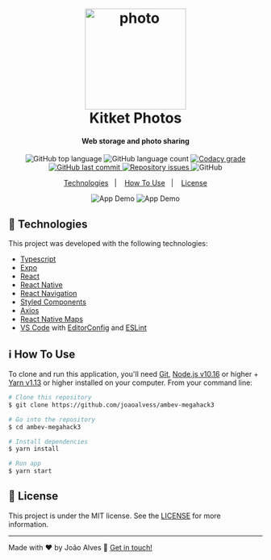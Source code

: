 <h1 align="center">
    <img alt="photo" src="./src/assets/camera.png" width="200" height="200" />
    <br>
    Kitket Photos
</h1>

<h4 align="center">
  Web storage and photo sharing
</h4>
<p align="center">
  <img alt="GitHub top language" src="https://img.shields.io/github/languages/top/joaoalvess/ambev-megahack3.svg">

  <img alt="GitHub language count" src="https://img.shields.io/github/languages/count/joaoalvess/ambev-megahack3.svg">

  <a href="https://www.codacy.com/app/joaoalvess/ambev-megahack3?utm_source=github.com&amp;utm_medium=referral&amp;utm_content=joaoalvess/ambev-megahack3&amp;utm_campaign=Badge_Grade">
    <img alt="Codacy grade" src="https://img.shields.io/codacy/grade/04db4b43120b4d05b9b39c9d2da97300.svg">
  </a>

  <a href="https://github.com/joaoalvess/ambev-megahack3/commits/master">
    <img alt="GitHub last commit" src="https://img.shields.io/github/last-commit/joaoalvess/ambev-megahack3.svg">
  </a>

  <a href="https://github.com/joaoalvess/ambev-megahack3/issues">
    <img alt="Repository issues" src="https://img.shields.io/github/issues/joaoalvess/ambev-megahack3.svg">
  </a>

  <img alt="GitHub" src="https://img.shields.io/github/license/joaoalvess/ambev-megahack3.svg">
</p>

<p align="center">
  <a href="#rocket-technologies">Technologies</a>&nbsp;&nbsp;&nbsp;|&nbsp;&nbsp;&nbsp;
  <a href="#information_source-how-to-use">How To Use</a>&nbsp;&nbsp;&nbsp;|&nbsp;&nbsp;&nbsp;
  <a href="#memo-license">License</a>
</p>

<p align="center">
  <img alt="App Demo" src="https://media.giphy.com/media/JR7HJFWkNAXXJWEGIf/giphy.gif">
  <img alt="App Demo" src="https://media.giphy.com/media/f8hvQkBghT8yc7IIrz/giphy.gif">
</p>

## :rocket: Technologies

This project was developed with the following technologies:

-  [Typescript](https://www.typescriptlang.org)
-  [Expo](https://expo.io)
-  [React](https://pt-br.reactjs.org)
-  [React Native](https://reactnative.dev)
-  [React Navigation](https://reactnavigation.org)
-  [Styled Components](https://styled-components.com)
-  [Axios](https://github.com/axios/axios)
-  [React Native Maps](https://github.com/react-native-community/react-native-maps)
-  [VS Code][vc] with [EditorConfig][vceditconfig] and [ESLint][vceslint]

## :information_source: How To Use

To clone and run this application, you'll need [Git](https://git-scm.com), [Node.js v10.16][nodejs] or higher + [Yarn v1.13][yarn] or higher installed on your computer. From your command line:

```bash
# Clone this repository
$ git clone https://github.com/joaoalvess/ambev-megahack3

# Go into the repository
$ cd ambev-megahack3

# Install dependencies
$ yarn install

# Run app
$ yarn start
```

## :memo: License
This project is under the MIT license. See the [LICENSE](https://github.com/joaoalvess/kitketphotos/blob/master/LICENSE) for more information.

---

Made with ♥ by João Alves :wave: [Get in touch!](https://www.linkedin.com/in/elcoss/)

[nodejs]: https://nodejs.org/
[yarn]: https://yarnpkg.com/
[vc]: https://code.visualstudio.com/
[vceditconfig]: https://marketplace.visualstudio.com/items?itemName=EditorConfig.EditorConfig
[vceslint]: https://marketplace.visualstudio.com/items?itemName=dbaeumer.vscode-eslint
